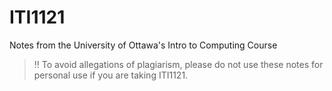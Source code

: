# ITI1121
Notes from the University of Ottawa's Intro to Computing Course

> ‼️ To avoid allegations of plagiarism, please do not use these notes for personal use if you are taking ITI1121. 
